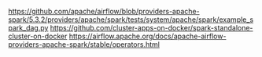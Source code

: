 https://github.com/apache/airflow/blob/providers-apache-spark/5.3.2/providers/apache/spark/tests/system/apache/spark/example_spark_dag.py
https://github.com/cluster-apps-on-docker/spark-standalone-cluster-on-docker
https://airflow.apache.org/docs/apache-airflow-providers-apache-spark/stable/operators.html